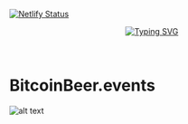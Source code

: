 [![Netlify Status](https://api.netlify.com/api/v1/badges/8e497044-67f9-4439-8b34-8ee8ec089fdf/deploy-status)](https://app.netlify.com/sites/bitcoinbeerevents/deploys)

<p align="center">
<a href="https://bitcoinbeer.events"><img src="https://readme-typing-svg.demolab.com?font=Fira+Code&pause=1000&color=F79E00&multiline=true&random=false&width=600&height=200&lines=Gli eventi+informali in Italia;per+orangepillare+innovare+condividere+insieme;+e avvicinarsi+a+Bitcoin ⚡️" alt="Typing SVG" /></a>
</p>
  
<br/>

# BitcoinBeer.events



![alt text](https://github.com/Mendace/satoshibeer.org/blob/main/assets/tappo.png?raw=true) 
